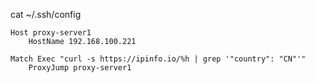 cat ~/.ssh/config 

```
Host proxy-server1
    HostName 192.168.100.221

Match Exec "curl -s https://ipinfo.io/%h | grep '"country": "CN"'"
    ProxyJump proxy-server1
```
